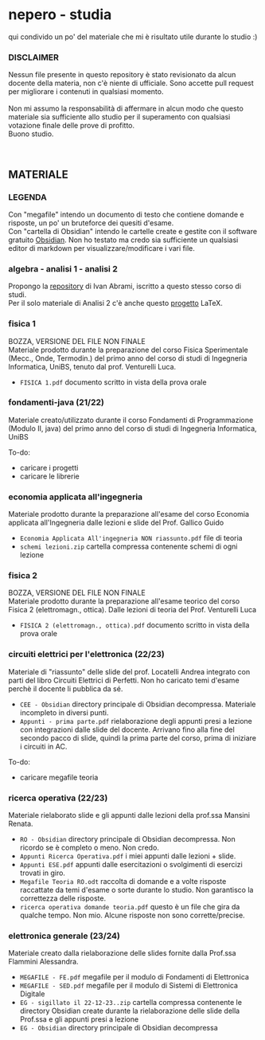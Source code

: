 # nepero - studia
qui condivido un po' del materiale che mi è risultato utile durante lo studio :)

### DISCLAIMER
Nessun file presente in questo repository è stato revisionato da alcun docente della materia, non c'è niente di ufficiale. Sono accette pull request per migliorare i contenuti in qualsiasi momento.
<br><br>
Non mi assumo la responsabilità di affermare in alcun modo che questo materiale sia sufficiente allo studio per il superamento con qualsiasi votazione finale delle prove di profitto.<br>
Buono studio.

<br>

## MATERIALE

### LEGENDA
Con "megafile" intendo un documento di testo che contiene domande e risposte, un po' un bruteforce dei quesiti d'esame.<br>
Con "cartella di Obsidian" intendo le cartelle create e gestite con il software gratuito [Obsidian](https://obsidian.md/). Non ho testato ma credo sia sufficiente un qualsiasi editor di markdown per visualizzare/modificare i vari file.

### algebra - analisi 1 - analisi 2
Propongo la [repository](https://github.com/ildivan/ingegneria-informatica/tree/main) di Ivan Abrami, iscritto a questo stesso corso di studi.<br>
Per il solo materiale di Analisi 2 c'è anche questo [progetto](https://github.com/ceres-c/unibs-analisi2) LaTeX.

### fisica 1
BOZZA, VERSIONE DEL FILE NON FINALE<br>
Materiale prodotto durante la preparazione del corso Fisica Sperimentale (Mecc., Onde, Termodin.) del primo anno del corso di studi di Ingegneria Informatica, UniBS, tenuto dal prof. Venturelli Luca.
- <code>FISICA 1.pdf</code> documento scritto in vista della prova orale

### fondamenti-java (21/22)
<p>Materiale creato/utilizzato durante il corso Fondamenti di Programmazione (Modulo II, java) del primo anno del corso di studi di Ingegneria Informatica, UniBS</p>

To-do:
- caricare i progetti
- caricare le librerie 

### economia applicata all'ingegneria
Materiale prodotto durante la preparazione all'esame del corso Economia applicata all'Ingegneria dalle lezioni e slide del Prof. Gallico Guido
- <code>Economia Applicata All'ingegneria NON riassunto.pdf</code> file di teoria
- <code>schemi lezioni.zip</code> cartella compressa contenente schemi di ogni lezione 

### fisica 2
BOZZA, VERSIONE DEL FILE NON FINALE<br>
Materiale prodotto durante la preparazione all'esame teorico del corso Fisica 2 (elettromagn., ottica). Dalle lezioni di teoria del Prof. Venturelli Luca
- <code>FISICA 2 (elettromagn., ottica).pdf</code> documento scritto in vista della prova orale

### circuiti elettrici per l'elettronica (22/23)
Materiale di "riassunto" delle slide del prof. Locatelli Andrea integrato con parti del libro Circuiti Elettrici di Perfetti. Non ho caricato temi d'esame perchè il docente li pubblica da sé.
- <code>CEE - Obsidian</code> directory principale di Obsidian decompressa. Materiale incompleto in diversi punti.
- <code>Appunti - prima parte.pdf</code> rielaborazione degli appunti presi a lezione con integrazioni dalle slide del docente. Arrivano fino alla fine del secondo pacco di slide, quindi la prima parte del corso, prima di iniziare i circuiti in AC.

To-do:
- caricare megafile teoria

### ricerca operativa (22/23)
Materiale rielaborato slide e gli appunti dalle lezioni della prof.ssa Mansini Renata.
- <code>RO - Obsidian</code> directory principale di Obsidian decompressa. Non ricordo se è completo o meno. Non credo.
- <code>Appunti Ricerca Operativa.pdf</code> i miei appunti dalle lezioni + slide.
- <code>Appunti ESE.pdf</code> appunti dalle esercitazioni o svolgimenti di esercizi trovati in giro. 
- <code>Megafile Teoria RO.odt</code> raccolta di domande e a volte risposte raccattate da temi d'esame o sorte durante lo studio. Non garantisco la correttezza delle risposte.
- <code>ricerca operativa domande teoria.pdf</code> questo è un file che gira da qualche tempo. Non mio. Alcune risposte non sono corrette/precise.

### elettronica generale (23/24)
Materiale creato dalla rielaborazione delle slides fornite dalla Prof.ssa Flammini Alessandra.
- <code>MEGAFILE - FE.pdf</code> megafile per il modulo di Fondamenti di Elettronica
- <code>MEGAFILE - SED.pdf</code> megafile per il modulo di Sistemi di Elettronica Digitale
- <code>EG - sigillato il 22-12-23..zip</code> cartella compressa contenente le directory Obsidian create durante la rielaborazione delle slide della Prof.ssa e gli appunti presi a lezione
- <code>EG - Obsidian</code> directory principale di Obsidian decompressa


